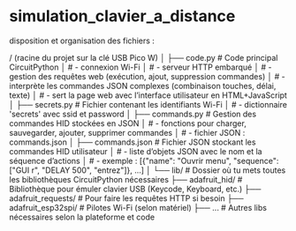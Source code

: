 # simulation_clavier_a_distance

disposition et organisation des fichiers :

/ (racine du projet sur la clé USB Pico W)
│
├── code.py          # Code principal CircuitPython
│                    # - connexion Wi-Fi
│                    # - serveur HTTP embarqué
│                    # - gestion des requêtes web (exécution, ajout, suppression commandes)
│                    # - interprète les commandes JSON complexes (combinaison touches, délai, texte)
│                    # - sert la page web avec l’interface utilisateur en HTML+JavaScript
│
├── secrets.py       # Fichier contenant les identifiants Wi-Fi
│                    # - dictionnaire 'secrets' avec ssid et password
│
├── commands.py      # Gestion des commandes HID stockées en JSON
│                    # - fonctions pour charger, sauvegarder, ajouter, supprimer commandes
│                    # - fichier JSON : commands.json
│
├── commands.json    # Fichier JSON stockant les commandes HID utilisateur
│                    # - liste d’objets JSON avec le nom et la séquence d’actions
│                    # - exemple : [{"name": "Ouvrir menu", "sequence": ["GUI r", "DELAY 500", "entrez"]}, ...]
│
└── lib/             # Dossier où tu mets toutes les bibliothèques CircuitPython nécessaires
     ├── adafruit_hid/          # Bibliothèque pour émuler clavier USB (Keycode, Keyboard, etc.)
     ├── adafruit_requests/     # Pour faire les requêtes HTTP si besoin
     ├── adafruit_esp32spi/     # Pilotes Wi-Fi (selon matériel)
     ├── ...                   # Autres libs nécessaires selon la plateforme et code
